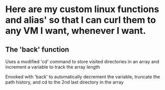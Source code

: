 # Here are my custom linux functions and alias' so that I can curl them to any VM I want, whenever I want.

## The 'back' function
Uses a modified 'cd' command to store visited directories in an array and increment a variable to track the array length

Envoked with 'back' to automatically decrement the variable, truncate the path history, and cd to the 2nd last directory in the array
